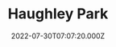 ---
date: 2022-07-30T07:07:20.000Z
title: Haughley Park
latitude: 52.2159430159847
longitude: 0.9296416686754891
category: checkin
---